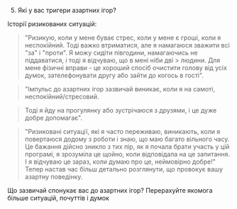 5. Які у вас тригери азартних ігор?

Історії ризикованих ситуацій: 
>"Ризикую, коли у мене буває стрес, коли у мене є гроші, коли я неспокійний. Тоді важко втриматися, але я намагаюся зважити всі "за" і "проти". Я можу сидіти півгодини, намагаючись не піддаватися, і тоді я відчуваю, що в мені ніби дві > людини. Для мене фізичні вправи - це хороший спосіб очистити голову від усіх думок, зателефонувати другу або зайти до когось в гості".


>"Імпульс до азартних ігор зазвичай виникає, коли я на самоті, неспокійний/стресовий.

>Тоді я йду на прогулянку або зустрічаюся з друзями, і це дуже добре допомагає".


>"Ризиковані ситуації, які я часто переживаю, виникають, коли я повертаюся додому з роботи і знаю, що маю багато вільного часу. Це бажання дійсно зникло з тих пір, як я почала брати участь у цій програмі, я зрозуміла це щойно, коли відповідала на це запитання. І я відчуваю це зараз, коли думаю про це, неймовірно добре!"
Тепер настав час більш детально розглянути, що провокує вашу азартну поведінку.


Що зазвичай спонукає вас до азартних ігор? Перерахуйте якомога більше ситуацій, почуттів і думок

